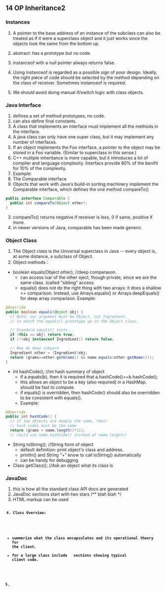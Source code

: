 ## 14 OP Inheritance2

### Instances 

1. A pointer to the base address of an instance of the subclass can also be treated as if it were a superclass object and it just works since the objects look the same from the bottom up.

2. abstract: has a prototype but no code.

3. instanceof with a *null* pointer always returns false.
  1. Using instanceof is regarded as a possible sign of poor design. Ideally, the right piece of code should be selected by the method depending on the class of receiver. Sometimes instanceof is required.
  2. We should avoid doing manual if/switch logic with class objects.

### Java Interface

1. defines a set of method prototypes, no code.
2. can also define final constants.
3. A class that implements an interface must implement all the methods in the interface.
4. A java class can only have one super class, but it may implement any number of interfaces.
5. If an object implements the Foo interface, a pointer to the object may be stored in a Foo variable. (Similar to superclass in this sense.)
6. C++ multiple inheritance is more capable, but it introduces a lot of compiler and language complexity. Interfacs provide 80% of the benifit for 10% of the complexity.
7. Example:
  1. The Comparable interface
  2. Objects that work with Java's build-in sorting machinery implement the Comparable interface, which defines the one method compareTo()
  
```java
public interface Comparable {
  public int compareTo(Object other);
}
```
  
  3. compareTo() returns negative if receiver is less, 0 if same, positive if more.
  4. in newer versions of Java, comparable has been made generic.

### Object Class
1. The Object class is the Universal superclass in Java -- every object is, at some distance, a subclass of Object.
2. Object methods：
  - boolean equals(Object other); //deep comparason.
    * can access ivar of the other oject, though private, since we are the same class. (called "sibling" access.
    * equals() does not do the right thing with two arrays: it does a shallow == comparison. Instead, use Arrays.equals() or Arrays.deepEquals() for deep array comparison.
    Example:
```java
@Override
public boolean equals(Object obj) {
  // Note: our argument must be Object, not Ingredient,
  // to match the equals() prototype up in the Object class.

  // Standard equals() tests...
  if (this == obj) return true;
  if (!(obj instanceof Ingredient)) return false;

  // Now do deep compare
  Ingredient other = (Ingredient)obj;
  return (grams==other.getGrams() && name.equals(other.getName()));
}
```
  - int hashCode(); //int hash summary of object 
    * if a.equals(b), then it is required that a.hashCode()==b.hashCode();
    * this allows an object to be a key (also required) in a HashMap. should be fast to compute.
    * if equals() is overridden, then hashCode() should also be overridden to be consistent with equals().
    * Example:
```java
@Override
public int hashCode() {
  // if two objects are deeply the same, their
  // hash codes must be the same
  return (grams + name.length()*11);
  // could use name.hashCode() instead of name.length()
```
  - String toString(); //String form of object
    * default definition: print object's class and address.
    * println() and String "+" know to call toString() automatically
    * can be handy for debugging
  - Class getClass(); //Ask an object what its class is

### JavaDoc

1. this is how all the standard class API docs are generated
2. JavaDoc sections start with two stars /\*\* blah blah \*/
3. HTML markup can be used <p><code><b>
4. Class Overview:
  - summerize what the class encapsulates and its operational theory for the client.
  - for a large class include <code> </code> sections showing typical client code.
5. 

